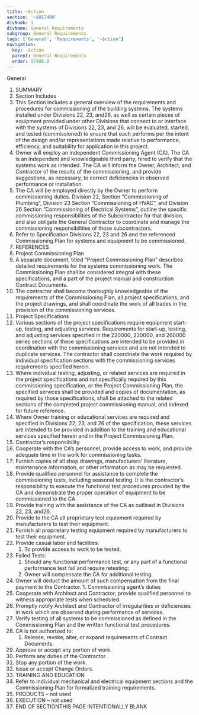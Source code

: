 ```yaml
---
title: ~$ction
section: '~$017400'
divNumb: 1
divName: General Requirements
subgroup: General Requirements
tags: ['General', 'Requirements', '~$ction']
navigation:
  key: ~$ction
  parent: General Requirements
  order: 17400.0
---
```



General
   1. SUMMARY
   1. Section Includes
   1. This Section includes a general overview of the requirements and procedures for commissioning of the building systems. The systems installed under Divisions 22, 23, and26, as well as certain pieces of equipment provided under other Divisions that connect to or interface with the systems of Divisions 22, 23, and 26, will be evaluated, started, and tested (commissioned) to ensure that each performs per the intent of the design and/or representations made relative to performance, efficiency, and suitability for application in this project.
   1. Owner will employ an independent Commissioning Agent (CA). The CA is an independent and knowledgeable third party, hired to verify that the systems work as intended. The CA will inform the Owner, Architect, and Contractor of the results of the commissioning, and provide suggestions, as necessary, to correct deficiencies in observed performance or installation.
   1. The CA will be employed directly by the Owner to perform commissioning duties. Division 22, Section “Commissioning of Plumbing”, Division 23 Section ”Commissioning of HVAC”, and Division 26 Section ”Commissioning of Electrical Systems”, outline the specific commissioning responsibilities of the Subcontractor for that division, and also obligate the General Contractor to coordinate and manage the commissioning responsibilities of those subcontractors.
   1. Refer to Specification Divisions 22, 23 and 26 and the referenced Commissioning Plan for systems and equipment to be commissioned.
   1. REFERENCES
   1. Project Commissioning Plan
   1. A separate document, titled “Project Commissioning Plan” describes detailed requirements for the systems commissioning work. The Commissioning Plan shall be considered integral with these specifications, and a part of the project manual and construction Contract Documents.
   1. The contractor shall become thoroughly knowledgeable of the requirements of the Commissioning Plan, all project specifications, and the project drawings, and shall coordinate the work of all trades in the provision of the commissioning services.
   1. Project Specifications
   1. Various sections of the project specifications require equipment start-up, testing, and adjusting services. Requirements for start-up, testing, and adjusting services specified in the 220000, 230000, and 260000 series sections of these specifications are intended to be provided in coordination with the commissioning services and are not intended to duplicate services. The contractor shall coordinate the work required by individual specification sections with the commissioning services requirements specified herein.
   1. Where individual testing, adjusting, or related services are required in the project specifications and not specifically required by this commissioning specification, or the Project Commissioning Plan, the specified services shall be provided and copies of documentation, as required by those specifications, shall be attached to the related sections of the completed project commissioning manual, and indexed for future reference.
   1. Where Owner training or educational services are required and specified in Divisions 22, 23, and 26 of the specification, these services are intended to be provided in addition to the training and educational services specified herein and in the Project Commissioning Plan.
   1. Contractor’s responsibility
   1. Cooperate with the CA’s personnel, provide access to work, and provide adequate time in the work for commissioning tasks.
   1. Furnish copies of all shop drawings, manufacturers' literature, maintenance information, or other information as may be requested.
   1. Provide qualified personnel for assistance to complete the commissioning tests, including seasonal testing. It is the contractor’s responsibility to execute the functional test procedures provided by the CA and demonstrate the proper operation of equipment to be commissioned to the CA.
   1. Provide training with the assistance of the CA as outlined in Divisions 22, 23, and26.
   1. Provide to the CA all proprietary test equipment required by manufacturers to test their equipment.
   1. Furnish all proprietary testing equipment required by manufacturers to test their equipment.
   1. Provide casual labor and facilities:
      1. To provide access to work to be tested.
   1. Failed Tests:
      1. Should any functional performance test, or any part of a functional performance test fail and require retesting:
      1. Owner will compensate the CA for additional testing.
   1. Owner will deduct the amount of such compensation from the final payment to the Contractor.
    1. Commissioning agent’s duties
   1. Cooperate with Architect and Contractor; provide qualified personnel to witness appropriate tests when scheduled.
   1. Promptly notify Architect and Contractor of irregularities or deficiencies in work which are observed during performance of services.
   1. Verify testing of all systems to be commissioned as defined in the Commissioning Plan and the written functional test procedures.
   1. CA is not authorized to:
      1. Release, revoke, alter, or expand requirements of Contract Documents.
   1. Approve or accept any portion of work.
   1. Perform any duties of the Contractor.
   1. Stop any portion of the work.
   1. Issue or accept Change Orders.
   1. TRAINING AND EDUCATION
   1. Refer to individual mechanical and electrical equipment sections and the Commissioning Plan for formalized training requirements.
   1. PRODUCTS – not used
   1. EXECUTION – not used
   1. END OF SECTIONTHIS PAGE INTENTIONALLY BLANK

